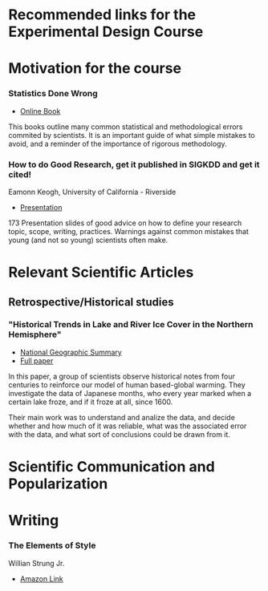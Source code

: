 Recommended links for the Experimental Design Course
====================================================

# Motivation for the course

### Statistics Done Wrong
- [Online Book](http://www.statisticsdonewrong.com/)

This books outline many common statistical and methodological errors 
commited by scientists. It is an important guide of what simple mistakes
to avoid, and a reminder of the importance of rigorous methodology.

### How to do Good Research, get it published in SIGKDD and get it cited!
Eamonn Keogh, University of California - Riverside  
- [Presentation](http://www.cs.ucr.edu/~eamonn/Keogh_SIGKDD09_tutorial.pdf)

173 Presentation slides of good advice on how to define your research topic,
scope, writing, practices. Warnings against common mistakes that young 
(and not so young) scientists often make.

# Relevant Scientific Articles

## Retrospective/Historical studies
### "Historical Trends in Lake and River Ice Cover in the Northern Hemisphere"
- [National Geographic Summary](http://voices.nationalgeographic.com/2016/04/26/lake-suwas-shinto-legend-and-the-oldest-lake-ice-record-on-earth-what-it-tells-us-about-climate-change-and-variability/)
- [Full paper](http://science.sciencemag.org/content/289/5485/1743.full)

In this paper, a group of scientists observe historical notes from
four centuries to reinforce our model of human based-global
warming. They investigate the data of Japanese months, who every year
marked when a certain lake froze, and if it froze at all, since 1600.

Their main work was to understand and analize the data, and decide 
whether and how much of it was reliable, what was the associated error 
with the data, and what sort of conclusions could be drawn from it.

# Scientific Communication and Popularization

# Writing
### The Elements of Style
Willian Strung Jr.
- [Amazon Link](http://www.amazon.com/Elements-Style-William-Strunk-Jr/dp/1557427283)


